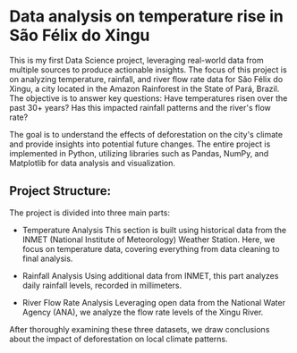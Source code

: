 # Data analysis on temperature rise in São Félix do Xingu
This is my first Data Science project, leveraging real-world data from multiple sources to produce actionable insights. The focus of this project is on analyzing temperature, rainfall, and river flow rate data for São Félix do Xingu, a city located in the Amazon Rainforest in the State of Pará, Brazil. The objective is to answer key questions: Have temperatures risen over the past 30+ years? Has this impacted rainfall patterns and the river's flow rate?

The goal is to understand the effects of deforestation on the city's climate and provide insights into potential future changes. The entire project is implemented in Python, utilizing libraries such as Pandas, NumPy, and Matplotlib for data analysis and visualization.

## Project Structure:

The project is divided into three main parts:

* Temperature Analysis
This section is built using historical data from the INMET (National Institute of Meteorology) Weather Station. Here, we focus on temperature data, covering everything from data cleaning to final analysis.

* Rainfall Analysis
Using additional data from INMET, this part analyzes daily rainfall levels, recorded in millimeters.

* River Flow Rate Analysis
Leveraging open data from the National Water Agency (ANA), we analyze the flow rate levels of the Xingu River.

After thoroughly examining these three datasets, we draw conclusions about the impact of deforestation on local climate patterns.
